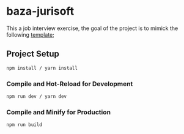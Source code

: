 # baza-jurisoft

This a job interview exercise, the goal of the project is to mimick the following [template](https://imgur.com/a/SJIP4tm);  

## Project Setup

```sh
npm install / yarn install
```

### Compile and Hot-Reload for Development

```sh
npm run dev / yarn dev
```
### Compile and Minify for Production

```sh
npm run build
```